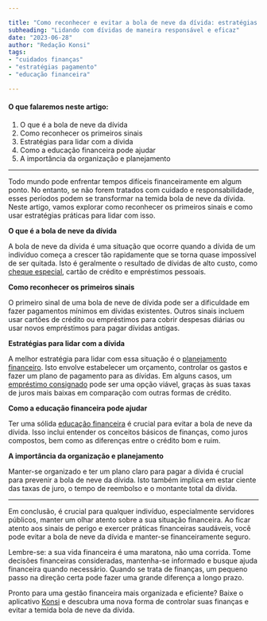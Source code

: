 ```yaml
---

title: "Como reconhecer e evitar a bola de neve da dívida: estratégias práticas"
subheading: "Lidando com dívidas de maneira responsável e eficaz"
date: "2023-06-28"
author: "Redação Konsi"
tags:
- "cuidados finanças"
- "estratégias pagamento"
- "educação financeira"

---
```


#### O que falaremos neste artigo:

1. O que é a bola de neve da dívida
2. Como reconhecer os primeiros sinais
3. Estratégias para lidar com a dívida
4. Como a educação financeira pode ajudar
5. A importância da organização e planejamento

---

Todo mundo pode enfrentar tempos difíceis financeiramente em algum ponto. No entanto, se não forem tratados com cuidado e responsabilidade, esses períodos podem se transformar na temida bola de neve da dívida. Neste artigo, vamos explorar como reconhecer os primeiros sinais e como usar estratégias práticas para lidar com isso.

**O que é a bola de neve da dívida**

A bola de neve da dívida é uma situação que ocorre quando a dívida de um indivíduo começa a crescer tão rapidamente que se torna quase impossível de ser quitada. Isto é geralmente o resultado de dívidas de alto custo, como [cheque especial](/como-sair-do-cheque-especial-como-servidor-pblico-estratgias-eficientes.md), cartão de crédito e empréstimos pessoais.

**Como reconhecer os primeiros sinais**

O primeiro sinal de uma bola de neve de dívida pode ser a dificuldade em fazer pagamentos mínimos em dívidas existentes. Outros sinais incluem usar cartões de crédito ou empréstimos para cobrir despesas diárias ou usar novos empréstimos para pagar dívidas antigas.

**Estratégias para lidar com a dívida**

A melhor estratégia para lidar com essa situação é o [planejamento financeiro](/como-criar-e-manter-o-equilbrio-financeiro-um-guia-para-servidores-pblicos.md). Isto envolve estabelecer um orçamento, controlar os gastos e fazer um plano de pagamento para as dívidas. Em alguns casos, um [empréstimo consignado](/crdito-consignado-como-utiliz-lo-para-melhorar-sua-vida-financeira.md) pode ser uma opção viável, graças às suas taxas de juros mais baixas em comparação com outras formas de crédito.

**Como a educação financeira pode ajudar**

Ter uma sólida [educação financeira](/a-importncia-da-educao-financeira-para-servidores-pblicos-e-como-implement-la-em-sua-vida.md) é crucial para evitar a bola de neve da dívida. Isso inclui entender os conceitos básicos de finanças, como juros compostos, bem como as diferenças entre o crédito bom e ruim.

**A importância da organização e planejamento**

Manter-se organizado e ter um plano claro para pagar a dívida é crucial para prevenir a bola de neve da dívida. Isto também implica em estar ciente das taxas de juro, o tempo de reembolso e o montante total da dívida.

---

Em conclusão, é crucial para qualquer indivíduo, especialmente servidores públicos, manter um olhar atento sobre a sua situação financeira. Ao ficar atento aos sinais de perigo e exercer práticas financeiras saudáveis, você pode evitar a bola de neve da dívida e manter-se financeiramente seguro.

Lembre-se: a sua vida financeira é uma maratona, não uma corrida. Tome decisões financeiras consideradas, mantenha-se informado e busque ajuda financeira quando necessário. Quando se trata de finanças, um pequeno passo na direção certa pode fazer uma grande diferença a longo prazo. 

Pronto para uma gestão financeira mais organizada e eficiente? Baixe o aplicativo [Konsi](konsi.com.br/baixe-o-app) e descubra uma nova forma de controlar suas finanças e evitar a temida bola de neve da dívida.